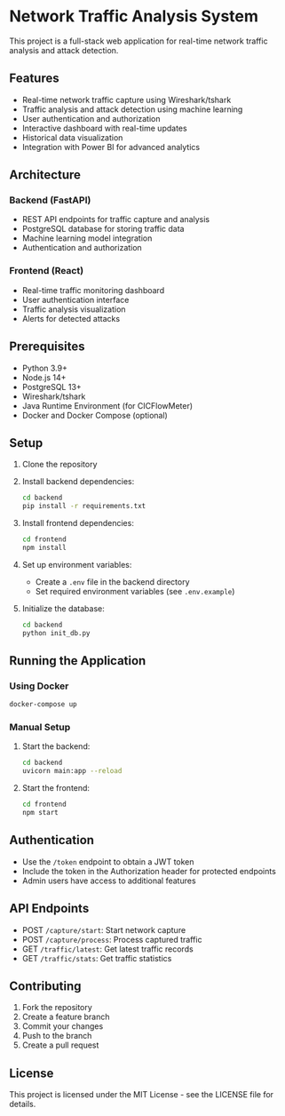 # Network Traffic Analysis System

This project is a full-stack web application for real-time network traffic analysis and attack detection.

## Features

- Real-time network traffic capture using Wireshark/tshark
- Traffic analysis and attack detection using machine learning
- User authentication and authorization
- Interactive dashboard with real-time updates
- Historical data visualization
- Integration with Power BI for advanced analytics

## Architecture

### Backend (FastAPI)
- REST API endpoints for traffic capture and analysis
- PostgreSQL database for storing traffic data
- Machine learning model integration
- Authentication and authorization

### Frontend (React)
- Real-time traffic monitoring dashboard
- User authentication interface
- Traffic analysis visualization
- Alerts for detected attacks

## Prerequisites

- Python 3.9+
- Node.js 14+
- PostgreSQL 13+
- Wireshark/tshark
- Java Runtime Environment (for CICFlowMeter)
- Docker and Docker Compose (optional)

## Setup

1. Clone the repository
2. Install backend dependencies:
   ```bash
   cd backend
   pip install -r requirements.txt
   ```

3. Install frontend dependencies:
   ```bash
   cd frontend
   npm install
   ```

4. Set up environment variables:
   - Create a `.env` file in the backend directory
   - Set required environment variables (see `.env.example`)

5. Initialize the database:
   ```bash
   cd backend
   python init_db.py
   ```

## Running the Application

### Using Docker
```bash
docker-compose up
```

### Manual Setup
1. Start the backend:
   ```bash
   cd backend
   uvicorn main:app --reload
   ```

2. Start the frontend:
   ```bash
   cd frontend
   npm start
   ```

## Authentication

- Use the `/token` endpoint to obtain a JWT token
- Include the token in the Authorization header for protected endpoints
- Admin users have access to additional features

## API Endpoints

- POST `/capture/start`: Start network capture
- POST `/capture/process`: Process captured traffic
- GET `/traffic/latest`: Get latest traffic records
- GET `/traffic/stats`: Get traffic statistics

## Contributing

1. Fork the repository
2. Create a feature branch
3. Commit your changes
4. Push to the branch
5. Create a pull request

## License

This project is licensed under the MIT License - see the LICENSE file for details.
